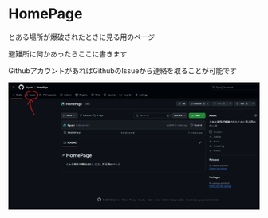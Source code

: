 # HomePage

とある場所が爆破されたときに見る用のページ  

避難所に何かあったらここに書きます

GithubアカウントがあればGithubのIssueから連絡を取ることが可能です

![issue](./figures/github_issue.png)
